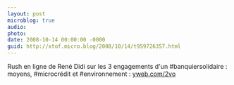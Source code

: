 ```yaml
---
layout: post
microblog: true
audio: 
photo: 
date: 2008-10-14 00:00:00 -0000
guid: http://xtof.micro.blog/2008/10/14/t959726357.html
---
```

Rush en ligne de René Didi sur les 3 engagements d'un #banquiersolidaire : moyens, #microcrédit et #environnement : [yweb.com/2vo](http://yweb.com/2vo)
